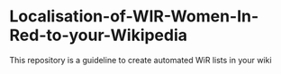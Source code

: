 # Localisation-of-WIR-Women-In-Red-to-your-Wikipedia
This repository is a guideline to create automated WiR lists in your wiki
